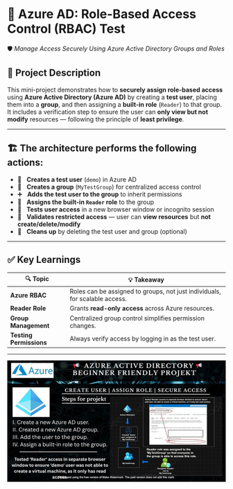 # 📢 Azure AD: Role-Based Access Control (RBAC) Test  
🛡️ *Manage Access Securely Using Azure Active Directory Groups and Roles*

## 📌 Project Description  
This mini-project demonstrates how to **securely assign role-based access** using **Azure Active Directory (Azure AD)** by creating a **test user**, placing them into a **group**, and then assigning a **built-in role** (`Reader`) to that group. It includes a verification step to ensure the user can **only view but not modify** resources — following the principle of **least privilege**.

---

## 🏗️ The architecture performs the following actions:

- 👤   &nbsp;&nbsp;**Creates a test user** (`demo`) in Azure AD  
- 👥   &nbsp;&nbsp;**Creates a group** (`MyTestGroup`) for centralized access control  
- ➕   &nbsp;&nbsp;**Adds the test user to the group** to inherit permissions  
- 🔐   &nbsp;&nbsp;**Assigns the built-in `Reader` role** to the group  
- 🧪   &nbsp;&nbsp;**Tests user access** in a new browser window or incognito session  
- 🚫   &nbsp;&nbsp;**Validates restricted access** — user can **view resources** but **not create/delete/modify**  
- 🧹   &nbsp;&nbsp;**Cleans up** by deleting the test user and group (optional)

---

## ✅ Key Learnings

| 🔍 Topic               | 💡 Takeaway                                                                 |
|-------------------------|-----------------------------------------------------------------------------|
| **Azure RBAC**          | Roles can be assigned to groups, not just individuals, for scalable access. |
| **Reader Role**         | Grants **read-only access** across Azure resources.                         |
| **Group Management**    | Centralized group control simplifies permission changes.                    |
| **Testing Permissions** | Always verify access by logging in as the test user.                        |

---

  ![Alt Text](900x500_GITHUB_TWITTER_projekt_lc_WATERMARKED_lc.jpg)
